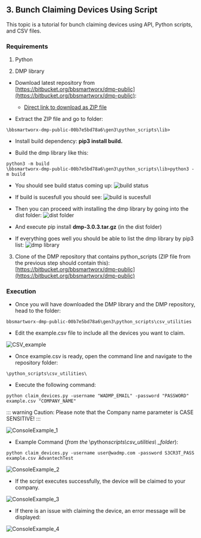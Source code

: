 
## 3. Bunch Claiming Devices Using Script

This topic is a tutorial for bunch claiming devices using API, Python scripts, and CSV files.

### Requirements

1. Python

2. DMP library

- Download latest repository from [https://bitbucket.org/bbsmartworx/dmp-public](https://bitbucket.org/bbsmartworx/dmp-public):

  - [Direct link to download as ZIP file](https://bitbucket.org/bbsmartworx/dmp-public/get/00b7e5bd78a6.zip)

- Extract the ZIP file and go to folder:

```
\bbsmartworx-dmp-public-00b7e5bd78a6\gen3\python_scripts\lib>
```

- Install build dependency: **pip3 install build.**

- Build the dmp library like this:

```
python3 -m build
\bbsmartworx-dmp-public-00b7e5bd78a6\gen3\python_scripts\lib>python3 -m build
```

- You should see build status coming up:
  ![build status](../images/bunch-claiming-devices/build-status.png)

- If build is sucesfull you should see:
  ![build is sucesfull](../images/bunch-claiming-devices/build-is-sucesfull.png)

- Then you can proceed with installing the dmp library by going into the dist folder:
  ![dist folder](../images/bunch-claiming-devices/dist-folder.png)

- And execute pip install **dmp-3.0.3.tar.gz** (in the dist folder)

- If everything goes well you should be able to list the dmp library by pip3 list:
  ![dmp library](../images/bunch-claiming-devices/dmp-library.png)

3. Clone of the DMP repository that contains python_scripts (ZIP file from the previous step should contain this): [https://bitbucket.org/bbsmartworx/dmp-public](https://bitbucket.org/bbsmartworx/dmp-public)

### Execution

- Once you will have downloaded the DMP library and the DMP repository, head to the folder:

```
bbsmartworx-dmp-public-00b7e5bd78a6\gen3\python_scripts\csv_utilities
```

- Edit the example.csv file to include all the devices you want to claim.

![CSV_example](../images/bunch-claiming-devices/CSV_example.png "CSV Example")

- Once example.csv is ready, open the command line and navigate to the repository folder:

```
\python_scripts\csv_utilities\
```

- Execute the following command:

```
python claim_devices.py -username "WADMP_EMAIL" -password "PASSWORD" example.csv "COMPANY_NAME"
```

::: warning Caution:
Please note that the Company name parameter is CASE SENSITIVE!
:::

![ConsoleExample_1](../images/bunch-claiming-devices/ConsoleExample_1.png "Console Example 1")

- Example Command (_from the_ \python*scripts\csv_utilities\ \_folder*):

```
python claim_devices.py -username user@wadmp.com -password S3CR3T_PASS example.csv AdvantechTest
```

![ConsoleExample_2](../images/bunch-claiming-devices/ConsoleExample_2.png "Console Example 2")

- If the script executes successfully, the device will be claimed to your company.

![ConsoleExample_3](../images/bunch-claiming-devices/ConsoleExample_3.png "Console Example 3")

- If there is an issue with claiming the device, an error message will be displayed:

![ConsoleExample_4](../images/bunch-claiming-devices/ConsoleExample_4.png "Console Example 4")
